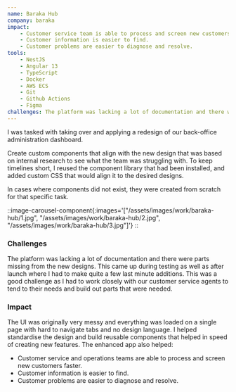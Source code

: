 ```yaml
---
name: Baraka Hub
company: baraka
impact:
    - Customer service team is able to process and screen new customers faster.
    - Customer information is easier to find.
    - Customer problems are easier to diagnose and resolve.
tools:
    - NestJS
    - Angular 13
    - TypeScript
    - Docker
    - AWS ECS
    - Git
    - Github Actions
    - Figma
challenges: The platform was lacking a lot of documentation and there were parts missing from the new designs. This came up during testing as well as after launch where I had to make quite a few last minute additions. This was a good challenge as I had to work closely with our customer service agents to tend to their needs and build out parts that were needed. 
---
```

I was tasked with taking over and applying a redesign of our back-office administration dashboard.

Create custom components that align with the new design that was based on internal research to see what the team was struggling with. To keep timelines short, I reused the component library that had been installed, and added custom CSS that would align it to the desired designs.

In cases where components did not exist, they were created from scratch for that specific task.


::image-carousel-component{:images='["/assets/images/work/baraka-hub/1.jpg", "/assets/images/work/baraka-hub/2.jpg", "/assets/images/work/baraka-hub/3.jpg"]'}
::

### Challenges

The platform was lacking a lot of documentation and there were parts missing from the new designs. This came up during testing as well as after launch where I had to make quite a few last minute additions. This was a good challenge as I had to work closely with our customer service agents to tend to their needs and build out parts that were needed.

### Impact
The UI was originally very messy and everything was loaded on a single page with hard to navigate tabs and no design language. I helped standardise the design and build reusable components that helped in speed of creating new features. The enhanced app also helped:

- Customer service and operations teams are able to process and screen new customers faster.
- Customer information is easier to find.
- Customer problems are easier to diagnose and resolve.
